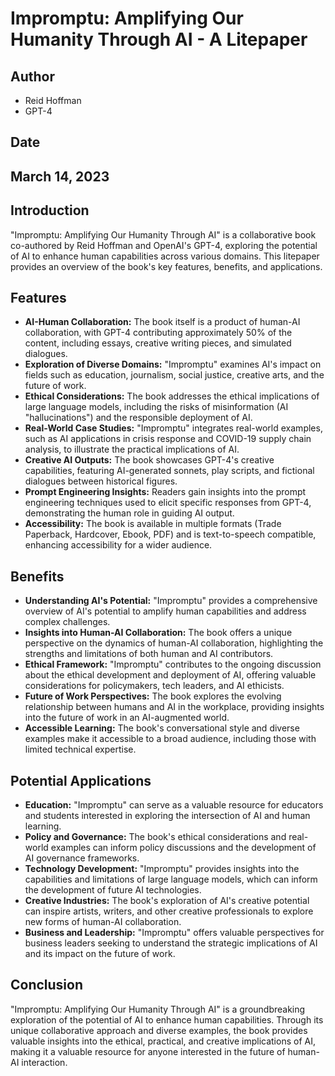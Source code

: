 # Impromptu: Amplifying Our Humanity Through AI - A Litepaper
## Author
- Reid Hoffman
- GPT-4
## Date
March 14, 2023
---

## Introduction

"Impromptu: Amplifying Our Humanity Through AI" is a collaborative book co-authored by Reid Hoffman and OpenAI's GPT-4, exploring the potential of AI to enhance human capabilities across various domains. This litepaper provides an overview of the book's key features, benefits, and applications.

## Features

- **AI-Human Collaboration:** The book itself is a product of human-AI collaboration, with GPT-4 contributing approximately 50% of the content, including essays, creative writing pieces, and simulated dialogues.
- **Exploration of Diverse Domains:** "Impromptu" examines AI's impact on fields such as education, journalism, social justice, creative arts, and the future of work.
- **Ethical Considerations:** The book addresses the ethical implications of large language models, including the risks of misinformation (AI "hallucinations") and the responsible deployment of AI.
- **Real-World Case Studies:** "Impromptu" integrates real-world examples, such as AI applications in crisis response and COVID-19 supply chain analysis, to illustrate the practical implications of AI.
- **Creative AI Outputs:** The book showcases GPT-4's creative capabilities, featuring AI-generated sonnets, play scripts, and fictional dialogues between historical figures.
- **Prompt Engineering Insights:** Readers gain insights into the prompt engineering techniques used to elicit specific responses from GPT-4, demonstrating the human role in guiding AI output.
- **Accessibility:** The book is available in multiple formats (Trade Paperback, Hardcover, Ebook, PDF) and is text-to-speech compatible, enhancing accessibility for a wider audience.

## Benefits

- **Understanding AI's Potential:** "Impromptu" provides a comprehensive overview of AI's potential to amplify human capabilities and address complex challenges.
- **Insights into Human-AI Collaboration:** The book offers a unique perspective on the dynamics of human-AI collaboration, highlighting the strengths and limitations of both human and AI contributors.
- **Ethical Framework:** "Impromptu" contributes to the ongoing discussion about the ethical development and deployment of AI, offering valuable considerations for policymakers, tech leaders, and AI ethicists.
- **Future of Work Perspectives:** The book explores the evolving relationship between humans and AI in the workplace, providing insights into the future of work in an AI-augmented world.
- **Accessible Learning:** The book's conversational style and diverse examples make it accessible to a broad audience, including those with limited technical expertise.

## Potential Applications

- **Education:** "Impromptu" can serve as a valuable resource for educators and students interested in exploring the intersection of AI and human learning.
- **Policy and Governance:** The book's ethical considerations and real-world examples can inform policy discussions and the development of AI governance frameworks.
- **Technology Development:** "Impromptu" provides insights into the capabilities and limitations of large language models, which can inform the development of future AI technologies.
- **Creative Industries:** The book's exploration of AI's creative potential can inspire artists, writers, and other creative professionals to explore new forms of human-AI collaboration.
- **Business and Leadership:** "Impromptu" offers valuable perspectives for business leaders seeking to understand the strategic implications of AI and its impact on the future of work.

## Conclusion

"Impromptu: Amplifying Our Humanity Through AI" is a groundbreaking exploration of the potential of AI to enhance human capabilities. Through its unique collaborative approach and diverse examples, the book provides valuable insights into the ethical, practical, and creative implications of AI, making it a valuable resource for anyone interested in the future of human-AI interaction.